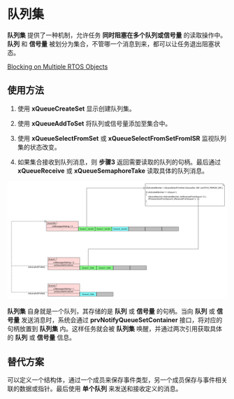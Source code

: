 # 队列集

**队列集** 提供了一种机制，允许任务 **同时阻塞在多个队列或信号量** 的读取操作中。**队列** 和 **信号量** 被划分为集合，不管哪一个消息到来，都可以让任务退出阻塞状态。

[Blocking on Multiple RTOS Objects][1]

## 使用方法

 1. 使用 **xQueueCreateSet** 显示创建队列集。

 2. 使用 **xQueueAddToSet** 将队列或信号量添加至集合中。

 3. 使用 **xQueueSelectFromSet** 或 **xQueueSelectFromSetFromISR** 监视队列集的状态改变。

 4. 如果集合接收到队列消息，则 **步骤3** 返回需要读取的队列的句柄。最后通过 **xQueueReceive** 或 **xQueueSemaphoreTake** 读取具体的队列消息。

![QueueSet Receive][2]

**队列集** 自身就是一个队列，其存储的是 **队列** 或 **信号量** 的句柄。当向 **队列** 或 **信号量** 发送消息时，系统会通过 **prvNotifyQueueSetContainer** 接口，将对应的句柄放置到 **队列集** 内。这样任务就会被 **队列集** 唤醒，并通过两次引用获取具体的 **队列** 或 **信号量** 信息。

## 替代方案

可以定义一个结构体，通过一个成员来保存事件类型，另一个成员保存与事件相关联的数据或指针。最后使用 **单个队列** 来发送和接收定义的消息。

 [1]: https://www.freertos.org/Pend-on-multiple-rtos-objects.html
 [2]: ./images/QueueSet_receive.jpg
